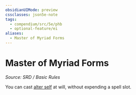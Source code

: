 ```yaml
---
obsidianUIMode: preview
cssclasses: json5e-note
tags:
  - compendium/src/5e/phb
  - optional-feature/ei
aliases:
  - Master of Myriad Forms
---
```

# Master of Myriad Forms
*Source: SRD / Basic Rules* 

You can cast [alter self](compendium/spells/alter-self.md) at will, without expending a spell slot.